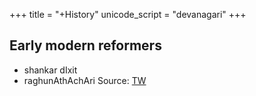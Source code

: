 +++
title = "+History"
unicode_script = "devanagari"
+++

## Early modern reformers
- shankar dIxit
- raghunAthAchAri Source: [TW](/notes/sapiens/branches/Aryan/satem/indo-iranian/indo-aryan/jAti-varNa-practice/v1/persons/sage-bloodlines/ajJNAta-gotrAH/articles/MT/2015-06-02_remembering-raghunathachari)
